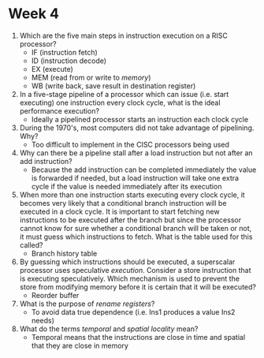 Week 4
======

1. Which are the five main steps in instruction execution on a RISC processor?
    - IF (instruction fetch)
    - ID (instruction decode)
    - EX (execute)
    - MEM (read from or write to *memory*)
    - WB (write back, save result in destination register)
1. In a five-stage pipeline of a processor which can issue (i.e. start executing)
   one instruction every clock cycle, what is the ideal performance execution?
    - Ideally a pipelined processor starts an instruction each clock cycle
1. During the 1970's, most computers did not take advantage of pipelining. Why?
    - Too difficult to implement in the CISC processors being used
1. Why can there be a pipeline stall after a load instruction but not after an
   add instruction?
    - Because the add instruction can be completed immediately the value is
      forwarded if needed, but a load instruction will take one extra cycle if
      the value is needed immediately after its execution
1. When more than one instruction starts executing every clock cycle, it
   becomes very likely that a conditional branch instruction will be executed
   in a clock cycle. It is important to start fetching new instructions to be
   executed after the branch but since the processor cannot know for sure
   whether a conditional branch will be taken or not, it must guess which
   instructions to fetch. What is the table used for this called?
    - Branch history table
1. By guessing which instructions should be executed, a superscalar processor
   uses speculative *execution*. Consider a store instruction that is executing
   speculatively. Which mechanism is used to prevent the store from modifying
   memory before it is certain that it will be executed?
    - Reorder buffer
1. What is the purpose of *rename registers*?
    - To avoid data true dependence (i.e. Ins1 produces a value Ins2 needs)
1. What do the terms *temporal* and *spatial locality* mean?
    - Temporal means that the instructions are close in time and spatial that
      they are close in memory
